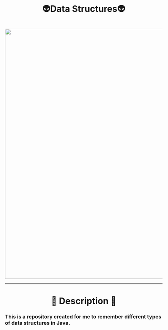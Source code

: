 <h1 align="center">
  👽Data Structures👽  
  </h1>
  
  
  
<p align="center" width="100%">
  
  <br>
  <img width="800" align="center" src="https://i.pinimg.com/originals/e4/e1/16/e4e11649ebd8e4acc7a0700d99cb90c9.gif"/>

</p>

***

<h1 align="center">
  🌳 Description 🌳
</h1>
  
  <h3>
    This is a repository created for me to remember different types of data structures in Java.
  </h3>
  
  </p>

